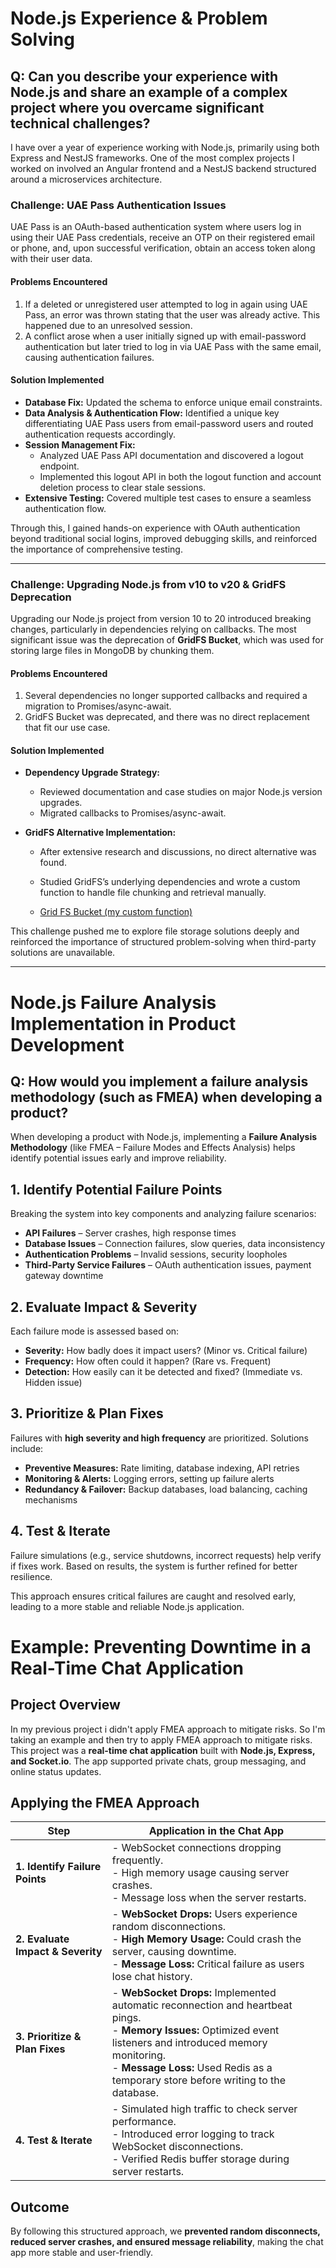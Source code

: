 # Node.js Experience & Problem Solving

## Q: Can you describe your experience with Node.js and share an example of a complex project where you overcame significant technical challenges?

I have over a year of experience working with Node.js, primarily using both Express and NestJS frameworks. One of the most complex projects I worked on involved an Angular frontend and a NestJS backend structured around a microservices architecture.

### **Challenge: UAE Pass Authentication Issues**

UAE Pass is an OAuth-based authentication system where users log in using their UAE Pass credentials, receive an OTP on their registered email or phone, and, upon successful verification, obtain an access token along with their user data.

#### **Problems Encountered**

1. If a deleted or unregistered user attempted to log in again using UAE Pass, an error was thrown stating that the user was already active. This happened due to an unresolved session.
2. A conflict arose when a user initially signed up with email-password authentication but later tried to log in via UAE Pass with the same email, causing authentication failures.

#### **Solution Implemented**

- **Database Fix:** Updated the schema to enforce unique email constraints.
- **Data Analysis & Authentication Flow:** Identified a unique key differentiating UAE Pass users from email-password users and routed authentication requests accordingly.
- **Session Management Fix:**
  - Analyzed UAE Pass API documentation and discovered a logout endpoint.
  - Implemented this logout API in both the logout function and account deletion process to clear stale sessions.
- **Extensive Testing:** Covered multiple test cases to ensure a seamless authentication flow.

Through this, I gained hands-on experience with OAuth authentication beyond traditional social logins, improved debugging skills, and reinforced the importance of comprehensive testing.

---

### **Challenge: Upgrading Node.js from v10 to v20 & GridFS Deprecation**

Upgrading our Node.js project from version 10 to 20 introduced breaking changes, particularly in dependencies relying on callbacks. The most significant issue was the deprecation of **GridFS Bucket**, which was used for storing large files in MongoDB by chunking them.

#### **Problems Encountered**

1. Several dependencies no longer supported callbacks and required a migration to Promises/async-await.
2. GridFS Bucket was deprecated, and there was no direct replacement that fit our use case.

#### **Solution Implemented**

- **Dependency Upgrade Strategy:**

  - Reviewed documentation and case studies on major Node.js version upgrades.
  - Migrated callbacks to Promises/async-await.

- **GridFS Alternative Implementation:**

  - After extensive research and discussions, no direct alternative was found.
  - Studied GridFS’s underlying dependencies and wrote a custom function to handle file chunking and retrieval manually.

  - [Grid FS Bucket (my custom function)](https://github.com/danyalkhan999/gridfs-bucket)

This challenge pushed me to explore file storage solutions deeply and reinforced the importance of structured problem-solving when third-party solutions are unavailable.

---

# Node.js Failure Analysis Implementation in Product Development

## Q: How would you implement a failure analysis methodology (such as FMEA) when developing a product?

When developing a product with Node.js, implementing a **Failure Analysis Methodology** (like FMEA – Failure Modes and Effects Analysis) helps identify potential issues early and improve reliability.

## **1. Identify Potential Failure Points**

Breaking the system into key components and analyzing failure scenarios:

- **API Failures** – Server crashes, high response times
- **Database Issues** – Connection failures, slow queries, data inconsistency
- **Authentication Problems** – Invalid sessions, security loopholes
- **Third-Party Service Failures** – OAuth authentication issues, payment gateway downtime

## **2. Evaluate Impact & Severity**

Each failure mode is assessed based on:

- **Severity:** How badly does it impact users? (Minor vs. Critical failure)
- **Frequency:** How often could it happen? (Rare vs. Frequent)
- **Detection:** How easily can it be detected and fixed? (Immediate vs. Hidden issue)

## **3. Prioritize & Plan Fixes**

Failures with **high severity and high frequency** are prioritized. Solutions include:

- **Preventive Measures:** Rate limiting, database indexing, API retries
- **Monitoring & Alerts:** Logging errors, setting up failure alerts
- **Redundancy & Failover:** Backup databases, load balancing, caching mechanisms

## **4. Test & Iterate**

Failure simulations (e.g., service shutdowns, incorrect requests) help verify if fixes work. Based on results, the system is further refined for better resilience.

This approach ensures critical failures are caught and resolved early, leading to a more stable and reliable Node.js application.

# Example: Preventing Downtime in a Real-Time Chat Application

## **Project Overview**

In my previous project i didn't apply FMEA approach to mitigate risks. So I'm taking an example and then try to apply FMEA approach to mitigate risks.
This project was a **real-time chat application** built with **Node.js, Express, and Socket.io**. The app supported private chats, group messaging, and online status updates.

## **Applying the FMEA Approach**

| **Step**                          | **Application in the Chat App**                                                                                                                                                                                                                               |
| --------------------------------- | ------------------------------------------------------------------------------------------------------------------------------------------------------------------------------------------------------------------------------------------------------------- |
| **1. Identify Failure Points**    | - WebSocket connections dropping frequently. <br> - High memory usage causing server crashes. <br> - Message loss when the server restarts.                                                                                                                   |
| **2. Evaluate Impact & Severity** | - **WebSocket Drops:** Users experience random disconnections. <br> - **High Memory Usage:** Could crash the server, causing downtime. <br> - **Message Loss:** Critical failure as users lose chat history.                                                  |
| **3. Prioritize & Plan Fixes**    | - **WebSocket Drops:** Implemented automatic reconnection and heartbeat pings. <br> - **Memory Issues:** Optimized event listeners and introduced memory monitoring. <br> - **Message Loss:** Used Redis as a temporary store before writing to the database. |
| **4. Test & Iterate**             | - Simulated high traffic to check server performance. <br> - Introduced error logging to track WebSocket disconnections. <br> - Verified Redis buffer storage during server restarts.                                                                         |

## **Outcome**

By following this structured approach, we **prevented random disconnects, reduced server crashes, and ensured message reliability**, making the chat app more stable and user-friendly.
